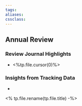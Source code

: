 ```yaml
---
tags:
aliases:
cssclass:
---
```


## Annual Review
### Review Journal Highlights
- <%tp.file.cursor(0)%>

### Insights from Tracking Data
- 

<% tp.file.rename(tp.file.title) -%>

